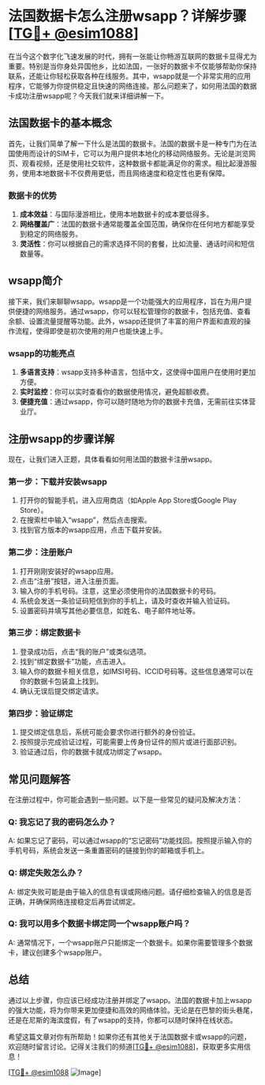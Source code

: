 # 法国数据卡怎么注册wsapp？详解步骤[[TG💪+ @esim1088](https://t.me/s/esim1088)]

在当今这个数字化飞速发展的时代，拥有一张能让你畅游互联网的数据卡显得尤为重要。特别是当你身处异国他乡，比如法国，一张好的数据卡不仅能够帮助你保持联系，还能让你轻松获取各种在线服务。其中，wsapp就是一个非常实用的应用程序，它能够为你提供稳定且快速的网络连接。那么问题来了，如何用法国的数据卡成功注册wsapp呢？今天我们就来详细讲解一下。

## 法国数据卡的基本概念

首先，让我们简单了解一下什么是法国的数据卡。法国的数据卡是一种专门为在法国使用而设计的SIM卡，它可以为用户提供本地化的移动网络服务。无论是浏览网页、观看视频，还是使用社交软件，这种数据卡都能满足你的需求。相比起漫游服务，使用本地数据卡不仅费用更低，而且网络速度和稳定性也更有保障。

### 数据卡的优势

1. **成本效益**：与国际漫游相比，使用本地数据卡的成本要低得多。
2. **网络覆盖广**：法国的数据卡通常能覆盖全国范围，确保你在任何地方都能享受到稳定的网络服务。
3. **灵活性**：你可以根据自己的需求选择不同的套餐，比如流量、通话时间和短信数量等。

## wsapp简介

接下来，我们来聊聊wsapp。wsapp是一个功能强大的应用程序，旨在为用户提供便捷的网络服务。通过wsapp，你可以轻松管理你的数据卡，包括充值、查看余额、设置流量提醒等功能。此外，wsapp还提供了丰富的用户界面和直观的操作流程，使得即使是初次使用的用户也能快速上手。

### wsapp的功能亮点

1. **多语言支持**：wsapp支持多种语言，包括中文，这使得中国用户在使用时更加方便。
2. **实时监控**：你可以实时查看你的数据使用情况，避免超额收费。
3. **便捷充值**：通过wsapp，你可以随时随地为你的数据卡充值，无需前往实体营业厅。

## 注册wsapp的步骤详解

现在，让我们进入正题，具体看看如何用法国的数据卡注册wsapp。

### 第一步：下载并安装wsapp

1. 打开你的智能手机，进入应用商店（如Apple App Store或Google Play Store）。
2. 在搜索栏中输入“wsapp”，然后点击搜索。
3. 找到官方版本的wsapp应用，点击下载并安装。

### 第二步：注册账户

1. 打开刚刚安装好的wsapp应用。
2. 点击“注册”按钮，进入注册页面。
3. 输入你的手机号码。注意，这里必须使用你的法国数据卡的号码。
4. 系统会发送一条验证码短信到你的手机上，请及时查收并输入验证码。
5. 设置密码并填写其他必要信息，如姓名、电子邮件地址等。

### 第三步：绑定数据卡

1. 登录成功后，点击“我的账户”或类似选项。
2. 找到“绑定数据卡”功能，点击进入。
3. 输入你的数据卡相关信息，如IMSI号码、ICCID号码等。这些信息通常可以在你的数据卡包装盒上找到。
4. 确认无误后提交绑定请求。

### 第四步：验证绑定

1. 提交绑定信息后，系统可能会要求你进行额外的身份验证。
2. 按照提示完成验证过程，可能需要上传身份证件的照片或进行面部识别。
3. 验证通过后，你的数据卡就成功绑定了wsapp。

## 常见问题解答

在注册过程中，你可能会遇到一些问题。以下是一些常见的疑问及解决方法：

### Q: 我忘记了我的密码怎么办？

A: 如果忘记了密码，可以通过wsapp的“忘记密码”功能找回。按照提示输入你的手机号码，系统会发送一条重置密码的链接到你的邮箱或手机上。

### Q: 绑定失败怎么办？

A: 绑定失败可能是由于输入的信息有误或网络问题。请仔细检查输入的信息是否正确，并确保网络连接稳定后再尝试绑定。

### Q: 我可以用多个数据卡绑定同一个wsapp账户吗？

A: 通常情况下，一个wsapp账户只能绑定一个数据卡。如果你需要管理多个数据卡，建议创建多个wsapp账户。

## 总结

通过以上步骤，你应该已经成功注册并绑定了wsapp。法国的数据卡加上wsapp的强大功能，将为你带来更加便捷和高效的网络体验。无论是在巴黎的街头巷尾，还是在尼斯的海滨度假，有了wsapp的支持，你都可以随时保持在线状态。

希望这篇文章对你有所帮助！如果你还有其他关于法国数据卡或wsapp的问题，欢迎随时留言讨论。记得关注我们的频道[[TG💪+ @esim1088](https://t.me/s/esim1088)]，获取更多实用信息！

[[TG💪+ @esim1088](https://t.me/s/esim1088) ![Image](https://i.postimg.cc/4NQfJmqS/Snipaste-2025-05-13-00-14-12.png)]